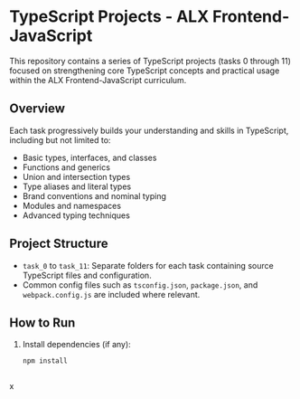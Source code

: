 
# TypeScript Projects - ALX Frontend-JavaScript

This repository contains a series of TypeScript projects (tasks 0 through 11) focused on strengthening core TypeScript concepts and practical usage within the ALX Frontend-JavaScript curriculum.

## Overview

Each task progressively builds your understanding and skills in TypeScript, including but not limited to:

- Basic types, interfaces, and classes
- Functions and generics
- Union and intersection types
- Type aliases and literal types
- Brand conventions and nominal typing
- Modules and namespaces
- Advanced typing techniques

## Project Structure

- `task_0` to `task_11`: Separate folders for each task containing source TypeScript files and configuration.
- Common config files such as `tsconfig.json`, `package.json`, and `webpack.config.js` are included where relevant.

## How to Run

1. Install dependencies (if any):

   ```bash
   npm install



x

